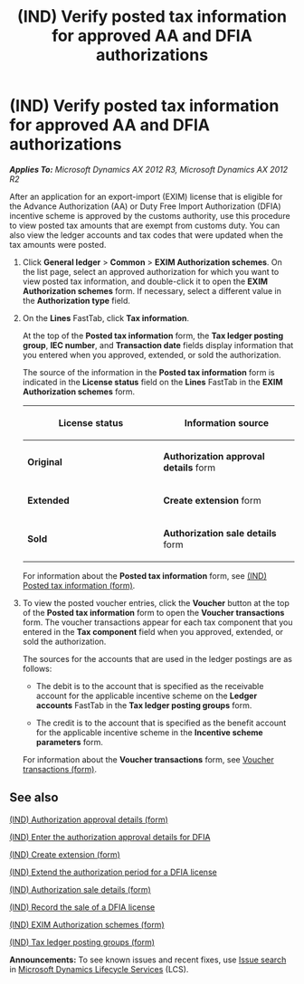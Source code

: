 ﻿---
title: (IND) Verify posted tax information for approved AA and DFIA authorizations
TOCTitle: (IND) Verify posted tax information for approved AA and DFIA authorizations
ms:assetid: bf82fdcf-070a-4504-b7ae-1dde9db814a3
ms:mtpsurl: https://technet.microsoft.com/en-us/library/JJ664836(v=AX.60)
ms:contentKeyID: 49386166
ms.date: 04/18/2014
mtps_version: v=AX.60
f1_keywords:
- posted
- tax information
- (IND)
- India
---

# (IND) Verify posted tax information for approved AA and DFIA authorizations 


_**Applies To:** Microsoft Dynamics AX 2012 R3, Microsoft Dynamics AX 2012 R2_

After an application for an export-import (EXIM) license that is eligible for the Advance Authorization (AA) or Duty Free Import Authorization (DFIA) incentive scheme is approved by the customs authority, use this procedure to view posted tax amounts that are exempt from customs duty. You can also view the ledger accounts and tax codes that were updated when the tax amounts were posted.

1.  Click **General ledger** \> **Common** \> **EXIM Authorization schemes**. On the list page, select an approved authorization for which you want to view posted tax information, and double-click it to open the **EXIM Authorization schemes** form. If necessary, select a different value in the **Authorization type** field.

2.  On the **Lines** FastTab, click **Tax information**.
    
    At the top of the **Posted tax information** form, the **Tax ledger posting group**, **IEC number**, and **Transaction date** fields display information that you entered when you approved, extended, or sold the authorization.
    
    The source of the information in the **Posted tax information** form is indicated in the **License status** field on the **Lines** FastTab in the **EXIM Authorization schemes** form.
    
    <table>
    <colgroup>
    <col style="width: 50%" />
    <col style="width: 50%" />
    </colgroup>
    <thead>
    <tr class="header">
    <th><p>License status</p></th>
    <th><p>Information source</p></th>
    </tr>
    </thead>
    <tbody>
    <tr class="odd">
    <td><p><strong>Original</strong></p></td>
    <td><p><strong>Authorization approval details</strong> form</p></td>
    </tr>
    <tr class="even">
    <td><p><strong>Extended</strong></p></td>
    <td><p><strong>Create extension</strong> form</p></td>
    </tr>
    <tr class="odd">
    <td><p><strong>Sold</strong></p></td>
    <td><p><strong>Authorization sale details</strong> form</p></td>
    </tr>
    </tbody>
    </table>
    
    For information about the **Posted tax information** form, see [(IND) Posted tax information (form)](https://technet.microsoft.com/en-us/library/jj664909\(v=ax.60\)).

3.  To view the posted voucher entries, click the **Voucher** button at the top of the **Posted tax information** form to open the **Voucher transactions** form. The voucher transactions appear for each tax component that you entered in the **Tax component** field when you approved, extended, or sold the authorization.
    
    The sources for the accounts that are used in the ledger postings are as follows:
    
      - The debit is to the account that is specified as the receivable account for the applicable incentive scheme on the **Ledger accounts** FastTab in the **Tax ledger posting groups** form.
    
      - The credit is to the account that is specified as the benefit account for the applicable incentive scheme in the **Incentive scheme parameters** form.
    
    For information about the **Voucher transactions** form, see [Voucher transactions (form)](https://technet.microsoft.com/en-us/library/aa583215\(v=ax.60\)).

## See also

[(IND) Authorization approval details (form)](https://technet.microsoft.com/en-us/library/jj677814\(v=ax.60\))

[(IND) Enter the authorization approval details for DFIA](ind-enter-the-authorization-approval-details-for-dfia.md)

[(IND) Create extension (form)](https://technet.microsoft.com/en-us/library/jj664454\(v=ax.60\))

[(IND) Extend the authorization period for a DFIA license](ind-extend-the-authorization-period-for-a-dfia-license.md)

[(IND) Authorization sale details (form)](https://technet.microsoft.com/en-us/library/jj677924\(v=ax.60\))

[(IND) Record the sale of a DFIA license](ind-record-the-sale-of-a-dfia-license.md)

[(IND) EXIM Authorization schemes (form)](https://technet.microsoft.com/en-us/library/jj664625\(v=ax.60\))

[(IND) Tax ledger posting groups (form)](https://technet.microsoft.com/en-us/library/jj664546\(v=ax.60\))

  
**Announcements:** To see known issues and recent fixes, use [Issue search](http://go.microsoft.com/fwlink/?linkid=389258) in [Microsoft Dynamics Lifecycle Services](http://go.microsoft.com/fwlink/?linkid=306505) (LCS).

